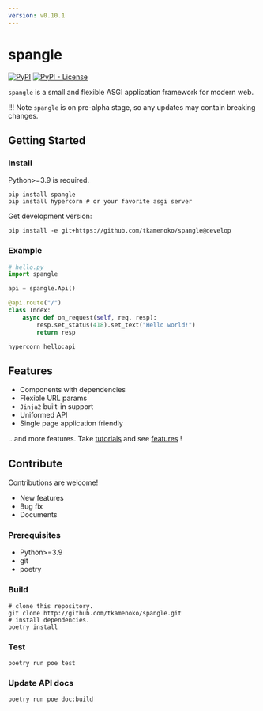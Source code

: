 ```yaml
---
version: v0.10.1
---
```


# spangle

[![PyPI](https://img.shields.io/pypi/v/spangle)](https://pypi.org/project/spangle/)
[![PyPI - License](https://img.shields.io/pypi/l/spangle)](https://pypi.org/project/spangle/)

`spangle` is a small and flexible ASGI application framework for modern web.

!!! Note
`spangle` is on pre-alpha stage, so any updates may contain breaking changes.

## Getting Started

### Install

Python>=3.9 is required.

```shell
pip install spangle
pip install hypercorn # or your favorite asgi server
```

Get development version:

```shell
pip install -e git+https://github.com/tkamenoko/spangle@develop
```

### Example

```python
# hello.py
import spangle

api = spangle.Api()

@api.route("/")
class Index:
    async def on_request(self, req, resp):
        resp.set_status(418).set_text("Hello world!")
        return resp

```

```shell
hypercorn hello:api
```

## Features

- Components with dependencies
- Flexible URL params
- `Jinja2` built-in support
- Uniformed API
- Single page application friendly

...and more features. Take [tutorials](introduction.md) and see [features](advanced/index.md) !

## Contribute

Contributions are welcome!

- New features
- Bug fix
- Documents

### Prerequisites

- Python>=3.9
- git
- poetry

### Build

```shell
# clone this repository.
git clone http://github.com/tkamenoko/spangle.git
# install dependencies.
poetry install
```

### Test

```shell
poetry run poe test
```

### Update API docs

```shell
poetry run poe doc:build
```
